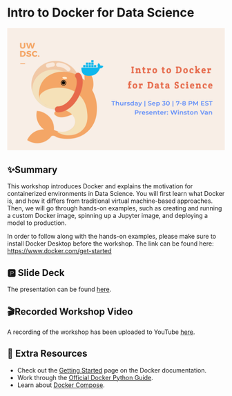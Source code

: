 # Intro to Docker for Data Science

![banner](/.doc_assets/intro_to_docker_banner.png)

✨Summary
---
This workshop introduces Docker and explains the motivation for containerized environments in Data Science. You will first learn what Docker is, and how it differs from traditional virtual machine-based approaches. Then, we will go through hands-on examples, such as creating and running a custom Docker image, spinning up a Jupyter image, and deploying a model to production.

In order to follow along with the hands-on examples, please make sure to install Docker Desktop before the workshop. The link can be found here: https://www.docker.com/get-started

🅿 Slide Deck
---
The presentation can be found [here](https://docs.google.com/presentation/d/1PUXhTDAMCrf9xo2WXzEAD5cR70azyFNH-1SE1dYmmvQ/edit?usp=sharing).


🎬Recorded Workshop Video
---
A recording of the workshop has been uploaded to YouTube [here](https://youtu.be/CNmFurBXu84).

🔮 Extra Resources
---
- Check out the [Getting Started](https://docs.docker.com/get-started/) page on the Docker documentation.
- Work through the [Official Docker Python Guide](https://docs.docker.com/language/python/).
- Learn about [Docker Compose](https://docs.docker.com/get-started/08_using_compose/).
